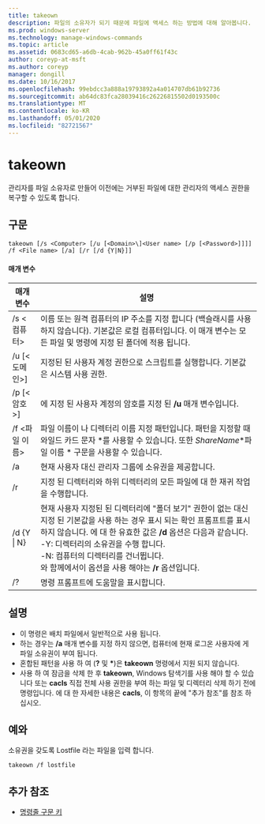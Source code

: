 ```yaml
---
title: takeown
description: 파일의 소유자가 되기 때문에 파일에 액세스 하는 방법에 대해 알아봅니다.
ms.prod: windows-server
ms.technology: manage-windows-commands
ms.topic: article
ms.assetid: 0683cd65-a6db-4cab-962b-45a0ff61f43c
author: coreyp-at-msft
ms.author: coreyp
manager: dongill
ms.date: 10/16/2017
ms.openlocfilehash: 99ebdcc3a888a19793892a4a014707db61b92736
ms.sourcegitcommit: ab64dc83fca28039416c26226815502d0193500c
ms.translationtype: MT
ms.contentlocale: ko-KR
ms.lasthandoff: 05/01/2020
ms.locfileid: "82721567"
---
```

# <a name="takeown"></a>takeown

관리자를 파일 소유자로 만들어 이전에는 거부된 파일에 대한 관리자의 액세스 권한을 복구할 수 있도록 합니다.



## <a name="syntax"></a>구문

```
takeown [/s <Computer> [/u [<Domain>\]<User name> [/p [<Password>]]]] /f <File name> [/a] [/r [/d {Y|N}]]
```

#### <a name="parameters"></a>매개 변수

|매개 변수|설명|
|---------|-----------|
|/s \<컴퓨터>|이름 또는 원격 컴퓨터의 IP 주소를 지정 합니다 (백슬래시를 사용 하지 않습니다). 기본값은 로컬 컴퓨터입니다. 이 매개 변수는 모든 파일 및 명령에 지정 된 폴더에 적용 됩니다.|
|/u [\<도메인>\]<User name>|지정된 된 사용자 계정 권한으로 스크립트를 실행합니다. 기본값은 시스템 사용 권한.|
|/p [\<암호>]|에 지정 된 사용자 계정의 암호를 지정 된 **/u** 매개 변수입니다.|
|/f \<파일 이름>|파일 이름이 나 디렉터리 이름 지정 패턴입니다. 패턴을 지정할 때 와일드 카드 문자 *를 사용할 수 있습니다. 또한 *ShareName*\*파일 이름 * 구문을 사용할 수 있습니다.|
|/a|현재 사용자 대신 관리자 그룹에 소유권을 제공합니다.|
|/r|지정 된 디렉터리와 하위 디렉터리의 모든 파일에 대 한 재귀 작업을 수행합니다.|
|/d {Y \| N}|현재 사용자 지정된 된 디렉터리에 "폴더 보기" 권한이 없는 대신 지정 된 기본값을 사용 하는 경우 표시 되는 확인 프롬프트를 표시 하지 않습니다. 에 대 한 유효한 값은 **/d** 옵션은 다음과 같습니다.</br>-Y: 디렉터리의 소유권을 수행 합니다.</br>-N: 컴퓨터의 디렉터리를 건너뜁니다.</br>와 함께에서이 옵션을 사용 해야는 **/r** 옵션입니다.|
|/?|명령 프롬프트에 도움말을 표시합니다.|

## <a name="remarks"></a>설명

-   이 명령은 배치 파일에서 일반적으로 사용 됩니다.
-   하는 경우는 **/a** 매개 변수를 지정 하지 않으면, 컴퓨터에 현재 로그온 사용자에 게 파일 소유권이 부여 됩니다.
-   혼합된 패턴을 사용 하 여 (**?** 및 **&#42;**)은 **takeown** 명령에서 지원 되지 않습니다.
-   사용 하 여 잠금을 삭제 한 후 **takeown**, Windows 탐색기를 사용 해야 할 수 있습니다 또는 **cacls** 직접 전체 사용 권한을 부여 하는 파일 및 디렉터리 삭제 하기 전에 명령입니다. 에 대 한 자세한 내용은 **cacls**, 이 항목의 끝에 "추가 참조"를 참조 하십시오.

## <a name="examples"></a><a name="BKMK_examples"></a>예와

소유권을 갖도록 Lostfile 라는 파일을 입력 합니다.
```
takeown /f lostfile
```

## <a name="additional-references"></a>추가 참조

- [명령줄 구문 키](command-line-syntax-key.md)